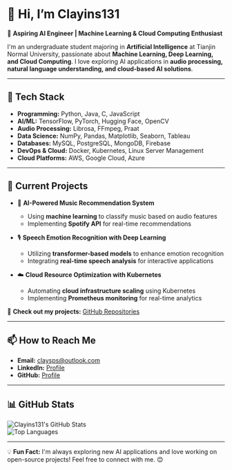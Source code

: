 # 👋 Hi, I’m Clayins131  

🚀 **Aspiring AI Engineer | Machine Learning & Cloud Computing Enthusiast**  

I'm an undergraduate student majoring in **Artificial Intelligence** at Tianjin Normal University, passionate about **Machine Learning, Deep Learning, and Cloud Computing**. I love exploring AI applications in **audio processing, natural language understanding, and cloud-based AI solutions**.  

---

## 🔧 Tech Stack  

- **Programming:** Python, Java, C, JavaScript  
- **AI/ML:** TensorFlow, PyTorch, Hugging Face, OpenCV  
- **Audio Processing:** Librosa, FFmpeg, Praat  
- **Data Science:** NumPy, Pandas, Matplotlib, Seaborn, Tableau  
- **Databases:** MySQL, PostgreSQL, MongoDB, Firebase  
- **DevOps & Cloud:** Docker, Kubernetes, Linux Server Management  
- **Cloud Platforms:** AWS, Google Cloud, Azure  

---

## 📌 Current Projects  

- 🎵 **AI-Powered Music Recommendation System**  
  - Using **machine learning** to classify music based on audio features  
  - Implementing **Spotify API** for real-time recommendations  

- 🎙 **Speech Emotion Recognition with Deep Learning**  
  - Utilizing **transformer-based models** to enhance emotion recognition  
  - Integrating **real-time speech analysis** for interactive applications  

- ☁️ **Cloud Resource Optimization with Kubernetes**  
  - Automating **cloud infrastructure scaling** using Kubernetes  
  - Implementing **Prometheus monitoring** for real-time analytics  

🔗 **Check out my projects:** [GitHub Repositories](https://github.com/Clayins131)  

---

## 📫 How to Reach Me  

- **Email:** claysps@outlook.com  
- **LinkedIn:** [Profile](https://www.linkedin.com/in/clay-coulson-a4a11a27b)  
- **GitHub:** [Profile](https://github.com/Clayins131)  

---

## 📊 GitHub Stats  

![Clayins131's GitHub Stats](https://github-readme-stats.vercel.app/api?username=Clayins131&show_icons=true&theme=radical)  
![Top Languages](https://github-readme-stats.vercel.app/api/top-langs/?username=Clayins131&layout=compact&theme=radical)  

---

💡 **Fun Fact:** I'm always exploring new AI applications and love working on open-source projects! Feel free to connect with me. 😊

